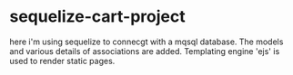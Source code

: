 # sequelize-cart-project
here i'm using sequelize to connecgt with a mqsql database. The models and various details of associations are added. Templating engine 'ejs' is used to render static pages.
